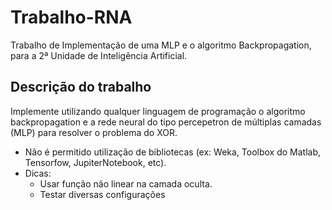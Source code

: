 # Trabalho-RNA
Trabalho de Implementação de uma MLP e o algoritmo Backpropagation, para a 2ª Unidade de Inteligência Artificial.

## Descrição do trabalho
Implemente utilizando qualquer linguagem de programação o algoritmo backpropagation e a 
rede neural do tipo percepetron de múltiplas camadas (MLP) para resolver o problema do XOR.
- Não é permitido utilização de bibliotecas (ex: Weka, Toolbox do Matlab, Tensorfow, 
JupiterNotebook, etc).
- Dicas:
  - Usar função não linear na camada oculta.
  - Testar diversas configurações
